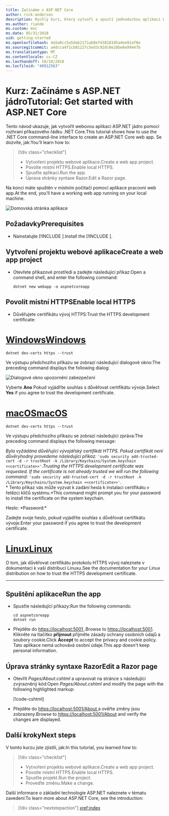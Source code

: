 ```yaml
---
title: Začínáme s ASP.NET Core
author: rick-anderson
description: Rychlý kurz, který vytvoří a spustí jednoduchou aplikaci Hello World pomocí ASP.NET Core.
ms.author: riande
ms.custom: mvc
ms.date: 05/31/2018
uid: getting-started
ms.openlocfilehash: 4a5a0cc5a5dab2171ab8ef43818185a4ee91af0e
ms.sourcegitcommit: a4dcca4f1cb81227c5ed3c92dc0e28be6e99447b
ms.translationtype: MT
ms.contentlocale: cs-CZ
ms.lasthandoff: 10/10/2018
ms.locfileid: "48912563"
---
```

# <a name="tutorial-get-started-with-aspnet-core"></a><span data-ttu-id="d5827-103">Kurz: Začínáme s ASP.NET jádro</span><span class="sxs-lookup"><span data-stu-id="d5827-103">Tutorial: Get started with ASP.NET Core</span></span>

<span data-ttu-id="d5827-104">Tento návod ukazuje, jak vytvořit webovou aplikaci ASP.NET jádro pomocí rozhraní příkazového řádku .NET Core.</span><span class="sxs-lookup"><span data-stu-id="d5827-104">This tutorial shows how to use the .NET Core command-line interface to create an ASP.NET Core web app.</span></span> <span data-ttu-id="d5827-105">Se dozvíte, jak:</span><span class="sxs-lookup"><span data-stu-id="d5827-105">You'll learn how to:</span></span>

> [!div class="checklist"]
> * <span data-ttu-id="d5827-106">Vytvoření projektu webové aplikace.</span><span class="sxs-lookup"><span data-stu-id="d5827-106">Create a web app project.</span></span>
> * <span data-ttu-id="d5827-107">Povolte místní HTTPS.</span><span class="sxs-lookup"><span data-stu-id="d5827-107">Enable local HTTPS.</span></span>
> * <span data-ttu-id="d5827-108">Spusťte aplikaci.</span><span class="sxs-lookup"><span data-stu-id="d5827-108">Run the app.</span></span>
> * <span data-ttu-id="d5827-109">Úprava stránky syntaxe Razor.</span><span class="sxs-lookup"><span data-stu-id="d5827-109">Edit a Razor page.</span></span>

<span data-ttu-id="d5827-110">Na konci máte spuštěn v místním počítači pomocí aplikace pracovní web app.</span><span class="sxs-lookup"><span data-stu-id="d5827-110">At the end, you'll have a working web app running on your local machine.</span></span>

![Domovská stránka aplikace](_static/home-page.png)


## <a name="prerequisites"></a><span data-ttu-id="d5827-112">Požadavky</span><span class="sxs-lookup"><span data-stu-id="d5827-112">Prerequisites</span></span>

* <span data-ttu-id="d5827-113">Nainstalujte [!INCLUDE [](~/includes/2.1-SDK.md)].</span><span class="sxs-lookup"><span data-stu-id="d5827-113">Install the [!INCLUDE [](~/includes/2.1-SDK.md)].</span></span>

## <a name="create-a-web-app-project"></a><span data-ttu-id="d5827-114">Vytvoření projektu webové aplikace</span><span class="sxs-lookup"><span data-stu-id="d5827-114">Create a web app project</span></span>

* <span data-ttu-id="d5827-115">Otevřete příkazové prostředí a zadejte následující příkaz:</span><span class="sxs-lookup"><span data-stu-id="d5827-115">Open a command shell, and enter the following command:</span></span>

   ```console
   dotnet new webapp -o aspnetcoreapp
   ```

## <a name="enable-local-https"></a><span data-ttu-id="d5827-116">Povolit místní HTTPS</span><span class="sxs-lookup"><span data-stu-id="d5827-116">Enable local HTTPS</span></span>

* <span data-ttu-id="d5827-117">Důvěřujete certifikátu vývoj HTTPS:</span><span class="sxs-lookup"><span data-stu-id="d5827-117">Trust the HTTPS development certificate:</span></span>

# <a name="windowstabwindows"></a>[<span data-ttu-id="d5827-118">Windows</span><span class="sxs-lookup"><span data-stu-id="d5827-118">Windows</span></span>](#tab/windows)

  ```console
  dotnet dev-certs https --trust
  ```

  <span data-ttu-id="d5827-119">Ve výstupu předchozího příkazu se zobrazí následující dialogové okno:</span><span class="sxs-lookup"><span data-stu-id="d5827-119">The preceding command displays the following dialog:</span></span>

  ![Dialogové okno upozornění zabezpečení](_static/cert.png)

  <span data-ttu-id="d5827-121">Vyberte **Ano** Pokud vyjádříte souhlas s důvěřovat certifikátu vývoje.</span><span class="sxs-lookup"><span data-stu-id="d5827-121">Select **Yes** if you agree to trust the development certificate.</span></span>

# <a name="macostabmacos"></a>[<span data-ttu-id="d5827-122">macOS</span><span class="sxs-lookup"><span data-stu-id="d5827-122">macOS</span></span>](#tab/macos)

  ```console
  dotnet dev-certs https --trust
  ```

  <span data-ttu-id="d5827-123">Ve výstupu předchozího příkazu se zobrazí následující zpráva:</span><span class="sxs-lookup"><span data-stu-id="d5827-123">The preceding command displays the following message:</span></span>

  <span data-ttu-id="d5827-124">*Byla vyžádána důvěřující vývojářský certifikát HTTPS. Pokud certifikát není důvěryhodný provedeme následující příkaz:* `'sudo security add-trusted-cert -d -r trustRoot -k /Library/Keychains/System.keychain <<certificate>>'`.</span><span class="sxs-lookup"><span data-stu-id="d5827-124">*Trusting the HTTPS development certificate was requested. If the certificate is not already trusted we will run the following command:* `'sudo security add-trusted-cert -d -r trustRoot -k /Library/Keychains/System.keychain <<certificate>>'`.</span></span>  
  <span data-ttu-id="d5827-125">\* Tento příkaz vás může vyzvat k zadání hesla k instalaci certifikátu v řetězci klíčů systému.</span><span class="sxs-lookup"><span data-stu-id="d5827-125">\*This command might prompt you for your password to install the certificate on the system keychain.</span></span>
  
  <span data-ttu-id="d5827-126">Heslo: \*</span><span class="sxs-lookup"><span data-stu-id="d5827-126">Password:\*</span></span>

  <span data-ttu-id="d5827-127">Zadejte svoje heslo, pokud vyjádříte souhlas s důvěřovat certifikátu vývoje.</span><span class="sxs-lookup"><span data-stu-id="d5827-127">Enter your password if you agree to trust the development certificate.</span></span>

# <a name="linuxtablinux"></a>[<span data-ttu-id="d5827-128">Linux</span><span class="sxs-lookup"><span data-stu-id="d5827-128">Linux</span></span>](#tab/linux)

  <span data-ttu-id="d5827-129">O tom, jak důvěřovat certifikátu protokolu HTTPS vývoj naleznete v dokumentaci k vaší distribuci Linuxu.</span><span class="sxs-lookup"><span data-stu-id="d5827-129">See the documentation for your Linux distribution on how to trust the HTTPS development certificate.</span></span>
   
---

## <a name="run-the-app"></a><span data-ttu-id="d5827-130">Spuštění aplikace</span><span class="sxs-lookup"><span data-stu-id="d5827-130">Run the app</span></span>

* <span data-ttu-id="d5827-131">Spusťte následující příkazy:</span><span class="sxs-lookup"><span data-stu-id="d5827-131">Run the following commands:</span></span>

   ```console
   cd aspnetcoreapp
   dotnet run
   ```

* <span data-ttu-id="d5827-132">Přejděte do [ https://localhost:5001 ](https://localhost:5001).</span><span class="sxs-lookup"><span data-stu-id="d5827-132">Browse to [https://localhost:5001](https://localhost:5001).</span></span> <span data-ttu-id="d5827-133">Klikněte na tlačítko **přijmout** přijměte zásady ochrany osobních údajů a soubory cookie.</span><span class="sxs-lookup"><span data-stu-id="d5827-133">Click **Accept** to accept the privacy and cookie policy.</span></span> <span data-ttu-id="d5827-134">Tato aplikace nemá uchovává osobní údaje.</span><span class="sxs-lookup"><span data-stu-id="d5827-134">This app doesn't keep personal information.</span></span>

## <a name="edit-a-razor-page"></a><span data-ttu-id="d5827-135">Úprava stránky syntaxe Razor</span><span class="sxs-lookup"><span data-stu-id="d5827-135">Edit a Razor page</span></span>

* <span data-ttu-id="d5827-136">Otevřít *Pages/About.cshtml* a upravovat na stránce s následující zvýrazněný kód:</span><span class="sxs-lookup"><span data-stu-id="d5827-136">Open *Pages/About.cshtml* and modify the page with the following highlighted markup:</span></span>

   [!code-cshtml[](sample/getting-started/about.cshtml?highlight=9)]

* <span data-ttu-id="d5827-137">Přejděte do [ https://localhost:5001/About ](https://localhost:5001/About) a ověřte změny jsou zobrazeny.</span><span class="sxs-lookup"><span data-stu-id="d5827-137">Browse to [https://localhost:5001/About](https://localhost:5001/About) and verify the changes are displayed.</span></span>

## <a name="next-steps"></a><span data-ttu-id="d5827-138">Další kroky</span><span class="sxs-lookup"><span data-stu-id="d5827-138">Next steps</span></span>

<span data-ttu-id="d5827-139">V tomto kurzu jste zjistili, jak:</span><span class="sxs-lookup"><span data-stu-id="d5827-139">In this tutorial, you learned how to:</span></span>

> [!div class="checklist"]
> * <span data-ttu-id="d5827-140">Vytvoření projektu webové aplikace.</span><span class="sxs-lookup"><span data-stu-id="d5827-140">Create a web app project.</span></span>
> * <span data-ttu-id="d5827-141">Povolte místní HTTPS.</span><span class="sxs-lookup"><span data-stu-id="d5827-141">Enable local HTTPS.</span></span>
> * <span data-ttu-id="d5827-142">Spusťte projekt.</span><span class="sxs-lookup"><span data-stu-id="d5827-142">Run the project.</span></span>
> * <span data-ttu-id="d5827-143">Proveďte změnu.</span><span class="sxs-lookup"><span data-stu-id="d5827-143">Make a change.</span></span>

<span data-ttu-id="d5827-144">Další informace o základní technologie ASP.NET naleznete v tématu zavedení:</span><span class="sxs-lookup"><span data-stu-id="d5827-144">To learn more about ASP.NET Core, see the introduction:</span></span>

> [!div class="nextstepaction"]
> <xref:index>
